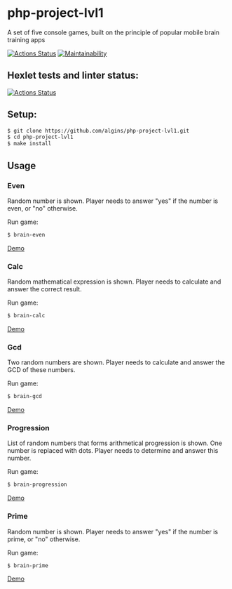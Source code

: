 # php-project-lvl1
A set of five console games, built on the principle of popular mobile brain training apps

[![Actions Status](https://github.com/algins/php-project-lvl1/workflows/CI/badge.svg)](https://github.com/algins/php-project-lvl1/actions)
[![Maintainability](https://api.codeclimate.com/v1/badges/a99a88d28ad37a79dbf6/maintainability)](https://codeclimate.com/github/algins/php-project-lvl1/maintainability)

## Hexlet tests and linter status:
[![Actions Status](https://github.com/algins/php-project-lvl1/workflows/hexlet-check/badge.svg)](https://github.com/algins/php-project-lvl1/actions)

## Setup:
```sh
$ git clone https://github.com/algins/php-project-lvl1.git
$ cd php-project-lvl1
$ make install
```

## Usage

### Even
Random number is shown. Player needs to answer "yes" if the number is even, or "no" otherwise.

Run game:
```sh
$ brain-even
```
[Demo](https://asciinema.org/a/yqZbAv6z21uBMN33Ljor8kLnh)

### Calc
Random mathematical expression is shown. Player needs to calculate and answer the correct result.

Run game:
```sh
$ brain-calc
```
[Demo](https://asciinema.org/a/IBkWO8LiHNoZgy9ixjujVzc6b)

### Gcd
Two random numbers are shown. Player needs to calculate and answer the GCD of these numbers.

Run game:
```sh
$ brain-gcd
```
[Demo](https://asciinema.org/a/PXECAdagHygwxDju5RVpfvlIe)

### Progression
List of random numbers that forms arithmetical progression is shown. One number is replaced with dots. Player needs to determine and answer this number.

Run game:
```sh
$ brain-progression
```
[Demo](https://asciinema.org/a/6f0atXCFKZNd7C3oBnFao8lfU)

### Prime
Random number is shown. Player needs to answer "yes" if the number is prime, or "no" otherwise.

Run game:
```sh
$ brain-prime
```
[Demo](https://asciinema.org/a/5qfzklByc5wzgUv8xFp35BE2t)
